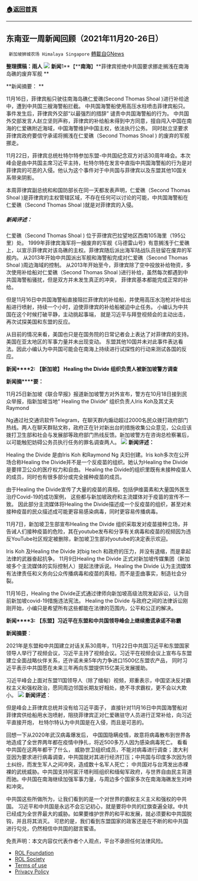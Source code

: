 ###  [:house:返回首頁](https://github.com/ourhimalayas/txt)
---


## 东南亚一周新闻回顾（2021年11月20-26日）
` 新加坡狮城农场 Himalaya Singapore` [轉載自GNews](https://gnews.org/zh-hans/1699863/)

**整理撰稿：雨人**
![](https://assets.gnews.org/wp-content/uploads/2021/11/Screenshot-2021-11-27-202058.jpg)
**新闻**1**【****南海**】**菲律宾拒绝中共国要求挪走搁浅在南海岛礁的废弃军舰 **

**新闻摘要： **

11月16日，菲律宾船只驶往南海岛礁仁爱礁(Second Thomas Shoal )进行补给途中，遭到中共国三艘海警船拦截。 中共国海警船使用高压水柱喷击菲律宾船只。事件发生后，菲律宾外交部“以最强烈的措辞” 谴责中共国海警船的行为。 中共国外交部发言人赵立坚则声称，菲律宾的补给船未得到中方同意，擅自闯入中国在南海的仁爱礁附近海域，中国海警维护中国主权，依法执行公务。 同时赵立坚要求菲律宾政府要信守承诺将搁浅在仁爱礁（Second Thomas Shoal ) 的废弃的军舰挪走。

11月22日，菲律宾总统杜特尔特参加东盟-中共国纪念双方对话30周年峰会。本次峰会是由中共国主席习近平主持，杜特尔特在发言中直指中共国海警船的行为是对菲律宾的可恶的入侵。他认为这个事件对于中共国与菲律宾以及东盟其他10国关系带来阴影。️

本周菲律宾副总统和和国防部长在同一天都发表声明，仁爱礁（Second Thomas Shoal )是菲律宾的主权管辖区域，不存在任何可以讨论的可能，中共国海警船在仁爱礁（Second Thomas Shoal )就是对菲律宾的入侵。

##### 新闻评述：  

仁爱礁（Second Thomas Shoal ) 位于菲律宾巴拉望地区西南105海里（195公里）处。 1999年菲律宾海军将一艘废弃的军舰《马德雷山号》有意搁浅于仁爱礁上，以宣示菲律宾对该岛礁的主权。菲律宾随后派出海军陆战队员驻留在废弃的军舰内。 从2013年开始中共国派出军舰和海警船完成对仁爱礁（Second Thomas Shoal )周边海域的控制。 从2013年开始至今，菲律宾除了空中投放补给物资，多次使用补给船对仁爱礁（Second Thomas Shoal )进行补给，虽然每次都遇到中共国海警船骚扰，但是双方并未发生真正的冲突， 菲律宾基本都能完成正常的补给。

但是11月16日中共国海警船直接阻拦菲律宾的补给船，并使用高压水泡枪对补给出船进行喷射，持续一个小时，迫使菲律宾的补给船被迫中止任务。 小编认为中共国在这个时候打破平静，主动挑起事端， 就是习近平与拜登视频会的主动出击，再次试探美国和东盟的反应。

从目前的情况来看，美国也只是在国务院的日常记者会上表达了对菲律宾的支持。美国在亚太地区的军事力量并未出现变动。 东盟其他10国并未对此事件表达看法。因此小编认为中共国可能会在南海上持续进行试探性的行动来测试各国的反应。

**新闻****2: 【新加坡】 Healing the Divide 组织负责人被新加坡警方调查**

**新闻摘****要：**

11月25日新加坡《联合早报》报道新加坡警方对外宣布，警方在10月18日接到民众举报，指新加坡当地“ Healing the Divide“ 组织负责人Iris Koh及其丈夫Raymond

Ng通过社交通讯软件Telegram，在聊天群内煽动超过2000名民众拨打政府部门热线。两人在聊天群贴文称，政府正在针对新出台的措施收集公众意见，公众应该拨打卫生部和社会与发展部等政府部门热线反馈。新加坡警方在咨询总检察署后，以可能触犯妨碍公务员执行任务的罪名调查两人。
![](https://assets.gnews.org/wp-content/uploads/2021/11/Screenshot-2021-11-27-202322.jpg)
**新闻评述：**

Healing the Divide 是由Iris Koh 和Raymond Ng 夫妇创建。Iris koh多次在公开场合称Healing the Divide并不是一个反疫苗的组织。她认为Healing the Divide是要捍卫公众的医疗权力和自由。 Healing the Divide的组织里既有未接种疫苗人的成员，同时也有很多部分或完全接种疫苗的成员。

由于Healing the Divide宣传了大量的疫苗的真相，包括伊维菌素和大量国外医生治疗Covid-19的成功案例， 这些都与新加坡政府和主流媒体对于疫苗的宣传不一致。 因此部分主流媒体将Healing the Divide描述成一个反疫苗的组织，甚至对未接种疫苗的民众描述成可能更容易感染病毒，同时更容易传播病毒。

11月7日，新加坡卫生部宣布Healing the Divide 组织采取发对疫苗接种立场，并告诫人们接种疫苗的危险，其在youtube发布和分享有关病毒和疫苗的视频因为违反YouTube社区规定被删除，新加坡卫生部对youtube的决定表示欢迎。

Iris Koh 及Healing the Divide 对big tech 和政府的压力，并没有退缩，而是拿起法律的武器奋起抗争。 11月9日Healing the Divide 正式对新加坡传媒集团（新加坡多个主流媒体的实际控制人）提起法律诉说。Healing the Divide 认为主流媒体有法律责任和义务向公众传播病毒和疫苗的真相，而不是歪曲事实，制造社会分裂。

11月16日，Healing the Divide正式通过律师向新加坡高级法院发起诉讼，认为目前新加坡covid-19措施违法宪法。 Healing the Divide 与政府之间的法律诉讼刚刚开始，小编只是希望所有这些都能在法律的范围内，公平和公正的解决。

**新闻****3: 【东盟】习近平在东盟和中共国领导峰会上继续撒谎承诺不称霸**

**新闻摘要**：

2021年是东盟和中共国建立对话关系30周年，11月22日中共国习近平和东盟国家领导人举行了视频会议，习近平主持了视频会议。习近平在视频会议上宣布与东盟建立全面战略伙伴关系，还许诺未来5年内力争进口1500亿东盟农产品， 同时习近平表示中共国愿在未来三年再向东盟提供15亿美元发展援助。

习近平峰会上面对东盟11国领导人（除了缅甸）视频，郑重表示，中国坚决反对霸权主义和强权政治，愿同周边邻国长期友好相处，绝不寻求霸权，更不会以大欺小。
![](https://assets.gnews.org/wp-content/uploads/2021/11/Screenshot-2021-11-27-202440.jpg)
**新闻评述**：

但是峰会上菲律宾总统并没有给习近平面子， 直接针对11月16日中共国海警船对菲律宾供给船用水泡喷射，阻挠菲律宾正对仁爱礁驻守人员进行正常补给，向习近平直接开炮， 杜特尔特认为中共国是在入侵，而且是可恶的。

回想一下从2020年武汉病毒爆发后， 中国国隐瞒疫情，故意将病毒散布到世界各地造成了全世界两年都在疫情中挣扎，将近500多万人因为感染病毒死亡。 看看中共国在这两年都干了什么， 威胁世卫组织成员，不能对病毒进行调查；澳大利亚因为要求进行病毒调查，中共国就对其进行经济打压；中共国与印度多次因为领土纠纷，而发生军人之间冲突，造成数十名军人死亡； 中共国对与台湾发出赤裸裸的武统威胁。中共国支持阿富汗塔利班组织和缅甸军政府，与世界自由民主背道而驰。中共国在南海继续加强军事力量，与周边多个国家多次在南海海礁发生对峙和冲突。

中共国这些所做所为，让我们看到的是一个对世界的霸权主义主义和强权的中共国。 习近平和中共国是永远不会忘记初心，就是要将中共的红旗查遍全球。中共已经成为全世界最大的威胁。如果要维护世界的和平和发展，就必须要和中共国脱钩，并且将其消灭。 可悲的是，我们看到东盟国家的政客还是在不断的和中共国进行勾兑，仍然相信中共国的甜言蜜语。

 

免责声明：本文内容仅代表作者个人观点，平台不承担任何法律风险。

- [ROL Foundation](https://rolfoundation.org/)
- [ROL Society](https://rolsociety.org/)
- [Terms of use](https://gnews.org/terms-of-use-3/)
- [Privacy Policy](https://gnews.org/privacy-policy/)
